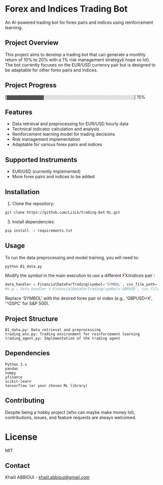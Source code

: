 # Forex and Indices Trading Bot

An AI-powered trading bot for forex pairs and indices using reinforcement learning.

## Project Overview

This project aims to develop a trading bot that can generate a monthly return of 10% to 20% with a 1% risk management strategy(i hope so lol). The bot currently focuses on the EUR/USD currency pair but is designed to be adaptable for other forex pairs and indices.

## Project Progress

[▓▓▓▓▓▓▓▓▓▓▓▓░░░░░░░░░░░░░░░░░░░░░░░░░░░░░░] 15%

## Features

- Data retrieval and preprocessing for EUR/USD hourly data
- Technical indicator calculation and analysis
- Reinforcement learning model for trading decisions
- Risk management implementation
- Adaptable for various forex pairs and indices

## Supported Instruments

- EUR/USD (currently implemented)
- More forex pairs and indices to be added

## Installation

1. Clone the repository:
```bash
git clone https://github.com/LiiLk/trading-bot-RL.git
```

3. Install dependencies:
```bash
pip install -r requirements.txt
```
## Usage

To run the data preprocessing and model training, you will need to: 
```bash
python B1_data.py
```
Modify the symbol in the main execution to use a different FX/indices pair :
```python
data_handler = FinancialDataForTrading(symbol='SYMBOL', csv_file_path='data.csv')
#e.g : data_handler = FinancialDataForTrading(symbol='GBPUSD', csv_file_path='data.csv')
```
Replace 'SYMBOL' with the desired forex pair or index (e.g., 'GBPUSD=X', '^GSPC' for S&P 500).

## Project Structure

    B1_data.py: Data retrieval and preprocessing
    trading_env.py: Trading environment for reinforcement learning
    trading_agent.py: Implementation of the trading agent
    
## Dependencies

    Python 3.x
    pandas
    numpy
    yfinance
    scikit-learn
    tensorflow (or your chosen RL library)

## Contributing 
Despite being a hobby project (who can maybe make money lol), contributions, issues, and feature requests are always welcomed.

# License
MIT

## Contact
Khalil ABBIOUI - khalil.abbioui@gmail.com


